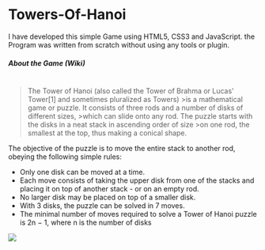 # Towers-Of-Hanoi
I have developed this simple Game using HTML5, CSS3 and JavaScript.
the Program was written from scratch without using any tools or plugin.

##### About the Game (Wiki)
#
>The Tower of Hanoi (also called the Tower of Brahma or Lucas' Tower[1] and sometimes pluralized as Towers) >is a mathematical game or puzzle. It consists of three rods and a number of disks of different sizes, >which can slide onto any rod. The puzzle starts with the disks in a neat stack in ascending order of size >on one rod, the smallest at the top, thus making a conical shape.

The objective of the puzzle is to move the entire stack to another rod, obeying the following simple rules:
- Only one disk can be moved at a time.
- Each move consists of taking the upper disk from one of the stacks and placing it on top of another stack - or on an empty rod.
- No larger disk may be placed on top of a smaller disk.
- With 3 disks, the puzzle can be solved in 7 moves. 
- The minimal number of moves required to solve a Tower of Hanoi puzzle is 2n − 1, where n is the number of disks


![](https://raw.githubusercontent.com/refatalsakka/Towers-Of-Hanoi/master/Tower%20of%20Hanoi.PNG)